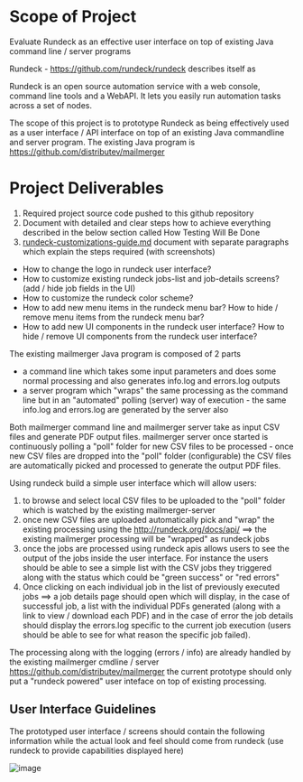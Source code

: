 # Scope of Project
Evaluate Rundeck as an effective user interface on top of existing Java command line / server programs

Rundeck - https://github.com/rundeck/rundeck describes itself as

Rundeck is an open source automation service with a web console, command line tools and a WebAPI. It lets you easily run automation tasks across a set of nodes.

The scope of this project is to prototype Rundeck as being effectively used as a user interface / API interface on top of an existing Java commandline and server program. The existing Java program is https://github.com/distributev/mailmerger

# Project Deliverables

1. Required project source code pushed to this github repository
2. Document with detailed and clear steps how to achieve everything described in the below section called How Testing Will Be Done
3. [rundeck-customizations-guide.md](rundeck-customizations-guide.md) document with separate paragraphs which explain the steps required (with screenshots)
  * How to change the logo in rundeck user interface?
  * How to customize existing rundeck jobs-list and job-details screens? (add / hide job fields in the UI) 
  * How to customize the rundeck color scheme?
  * How to add new menu items in the rundeck menu bar? How to hide / remove menu items from the rundeck menu bar?
  * How to add new UI components in the rundeck user interface? How to hide / remove UI components from the rundeck user interface?


The existing mailmerger Java program is composed of 2 parts

* a command line which takes some input parameters and does some normal processing and also generates info.log and errors.log outputs
* a server program which "wraps" the same processing as the command line but in an "automated" polling (server) way of execution - the same info.log and errors.log are generated by the server also

Both mailmerger command line and mailmerger server take as input CSV files and generate PDF output files. mailmerger server once started is continuously polling a "poll" folder for new CSV files to be processed - once new CSV files are dropped into the "poll" folder (configurable) the CSV files are automatically picked and processed to generate the output PDF files.

Using rundeck build a simple user interface which will allow users:

1. to browse and select local CSV files to be uploaded to the "poll" folder which is watched by the existing mailmerger-server
2. once new CSV files are uploaded automatically pick and "wrap" the existing processing using the http://rundeck.org/docs/api/ ==> the existing mailmerger processing will be "wrapped" as rundeck jobs
3. once the jobs are processed using rundeck apis allows users to see the output of the jobs inside the user interface. For instance the users should be able to see a simple list with the CSV jobs they triggered along with the status which could be "green success" or "red errors"
4. Once clicking on each individual job in the list of previously executed jobs ==> a job details page should open which will display, in the case of successful job, a list with the individual PDFs generated (along with a link to view / download each PDF) and in the case of error the job details should display the errors.log specific to the current job execution (users should be able to see for what reason the specific job failed).

The processing along with the logging (errors / info) are already handled by the existing mailmerger cmdline / server https://github.com/distributev/mailmerger the current prototype should only put a "rundeck powered" user inteface on top of existing processing.

## User Interface Guidelines

The prototyped user interface / screens should contain the following information while the actual look and feel should come from rundeck (use rundeck to provide capabilities displayed here)

![image](https://user-images.githubusercontent.com/19224635/40109868-bdd5e3ec-58fe-11e8-9989-44bbfad2d7c3.png)




